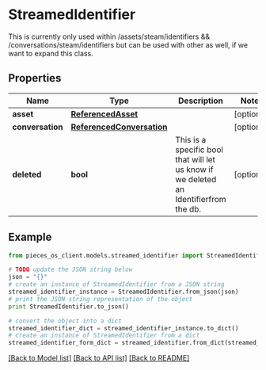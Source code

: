 # StreamedIdentifier

This is currently only used within /assets/steam/identifiers && /conversations/steam/identifiers but can be used with other as well, if we want to expand this class.

## Properties
Name | Type | Description | Notes
------------ | ------------- | ------------- | -------------
**asset** | [**ReferencedAsset**](ReferencedAsset.md) |  | [optional] 
**conversation** | [**ReferencedConversation**](ReferencedConversation.md) |  | [optional] 
**deleted** | **bool** | This is a specific bool that will let us know if we deleted an Identifierfrom the db. | [optional] 

## Example

```python
from pieces_os_client.models.streamed_identifier import StreamedIdentifier

# TODO update the JSON string below
json = "{}"
# create an instance of StreamedIdentifier from a JSON string
streamed_identifier_instance = StreamedIdentifier.from_json(json)
# print the JSON string representation of the object
print StreamedIdentifier.to_json()

# convert the object into a dict
streamed_identifier_dict = streamed_identifier_instance.to_dict()
# create an instance of StreamedIdentifier from a dict
streamed_identifier_form_dict = streamed_identifier.from_dict(streamed_identifier_dict)
```
[[Back to Model list]](../README.md#documentation-for-models) [[Back to API list]](../README.md#documentation-for-api-endpoints) [[Back to README]](../README.md)


